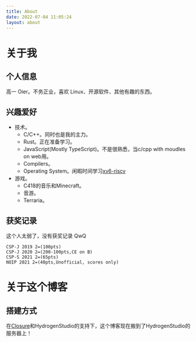 ```yaml
---
title: About
date: 2022-07-04 11:05:24
layout: about
---
```


# 关于我

## 个人信息

高一 Oier。不务正业，喜欢 Linux、开源软件、其他有趣的东西。

## 兴趣爱好
- 技术。
	- C/C++。同时也是我的主力。
	- Rust。正在准备学习。
	- JavaScript(Mostly TypeScript)。不是很熟悉，当c/cpp with moudles on web用。
	- Compilers。
	- Operating System。闲暇时间学习[xv6-riscv](https://github.com/DeCalvin2006/xv6-riscv)
- 游戏。
	- C418的音乐和Minecraft。
	- 音游。
	- Terraria。

## 获奖记录

这个人太弱了，没有获奖记录 QwQ
```
CSP-J 2019 2=(100pts)
CSP-J 2020 2=(200-100pts,CE on B)
CSP-S 2021 2=(65pts)
NOIP 2021 2=(40pts,Unofficial, scores only)
```

# 关于这个博客

## 搭建方式

在[Closure](https://github.com/CRZYX)和HydrogenStudio的支持下，这个博客现在搬到了HydrogenStudio的服务器上！